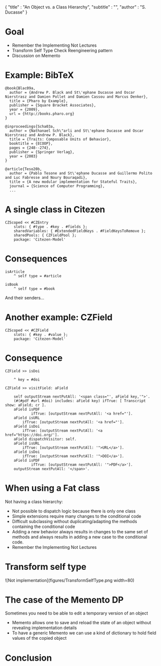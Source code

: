 {
"title" : "An Object vs. a Class Hierarchy",
"subtitle" : "",
"author" : "S. Ducasse"
}

# Goal
- Remember the Implementing Not Lectures
- Transform Self Type Check Reengineering pattern
- Discussion on Memento

# Example: BibTeX

```
@book{Blac09a,
  author = {Andrew P. Black and St\'ephane Ducasse and Oscar Nierstrasz and Damien Pollet and Damien Cassou and Marcus Denker},
  title = {Pharo by Example},
  publisher = {Square Bracket Associates},
  year = {2009},
  url = {http://books.pharo.org}
}

@inproceedings{Scha03a,
  author = {Nathanael Sch\"arli and St\'ephane Ducasse and Oscar Nierstrasz and Andrew P. Black},
  title = {Traits: Composable Units of Behavior},
  booktitle = {ECOOP},
  pages = {248--274},
  publisher = {Springer Verlag},
  year = {2003}
}

@article{Teso20b,
  author = {Pablo Tesone and St\'ephane Ducasse and Guillermo Polito and Luc Fabresse and Noury Bouraqadi},
  title = {A new modular implementation for Stateful Traits},
  journal = {Science of Computer Programming},
  ...
```

# A single class in Citezen

```
CZScoped << #CZEntry
	slots: { #type . #key . #fields };
	sharedVariables: { #ExtendedFieldKeys . #FieldKeysToRemove };
	sharedPools: { CZFieldPool };
	package: 'Citezen-Model'
```

# Consequences

```
isArticle
	^ self type = #article
```

```
isBook
	^ self type = #book
```
And their senders...
# Another example: CZField

```
CZScoped << #CZField
	slots: { #key . #value };
	package: 'Citezen-Model'
```

# Consequence

```
CZField >> isDoi

	^ key = #doi
```

```
CZField >> visitField: aField

	self outputStream nextPutAll: '<span class="', aField key,'">'.
	(#(#pdf #url #doi) includes: aField key) ifTrue: [ Transcript show: aField; cr ]. 
	aField isPDF
			ifTrue: [outputStream nextPutAll: '<a href="'].
	aField isURL
		ifTrue: [outputStream nextPutAll: '<a href="'].
	aField isDoi
		ifTrue: [outputStream nextPutAll: '<a href="https://doi.org/'].	
	aField dispatchVisitor: self.
	aField isURL
		ifTrue: [outputStream nextPutAll: '">URL</a>'].
	aField isDoi
		ifTrue: [outputStream nextPutAll: '">DOI</a>'].
	aField isPDF
			ifTrue: [outputStream nextPutAll: '">PDF</a>'].
	outputStream nextPutAll: '</span>'.
```

# When using a Fat class
Not having a class hierarchy: 
- Not possible to dispatch logic because there is only one class 
- Simple extensions require many changes to the conditional code
- Difficult subclassing without duplicating/adapting the methods containing the conditional code
- Adding a new behavior always results in changes to the same set of methods and always results in adding a new case to the conditional code.
- Remember the Implementing Not Lectures

# Transform self type
![Not implementation](figures/TransformSelfType.png width=80)
# The case of the Memento DP
Sometimes you need to be able to edit a temporary version of an object
- Memento allows one to save and reload the state of an object without revealing implementation details
- To have a generic Memento we can use a kind of dictionary to hold field values of the copied object

# Conclusion
